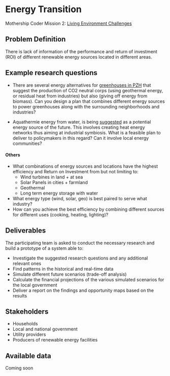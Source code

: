 # Energy Transition

Mothership Coder Mission 2: [Living Environment Challenges](https://www.space4good.com/coder-missions/)

## Problem Definition
There is lack of information of the performance and return of investment (ROI) of different renewable energy sources located in different areas. 

## Example research questions
- There are several energy alternatives for [greenhouses in PZH](https://www.zuid-holland.nl/onderwerpen/energie/glastuinbouw/) that suggest the production of CO2 neutral corps (using geothermal energy, or residual heat from industries) but also (giving off energy from biomass). Can you design a plan that combines different energy sources to power greenhouses along with the surrounding neighborhoods and industries?

- Aquathermie energy from water, is being [suggested](https://www.zuid-holland.nl/actueel/nieuws/mei-2019/huizen-verwarmen/) as a potential energy source of the future. This involves creating heat energy networks thus aiming at industrial symbiosis. What is a feasible plan to deliver to policymakers in this regard? Can it involve local energy communities?

#### Others
- What combinations of energy sources and locations have the highest efficiency and Return on Investment from but not limiting to:
     - Wind turbines in land + at sea
     - Solar Panels in cities + farmland
     - Geothermal
     - Long term energy storage with water
- What energy type (wind, solar, geo) is best paired to serve what industry?
- How can you achieve the best efficiency by combining different sources for different uses (cooking, heating, lighting)?

## Deliverables
The participating team is asked to conduct the necessary research and build a prototype of a system able to:
- Investigate the suggested research questions and any additional relevant ones
- Find patterns in the historical and real-time data
- Simulate different future scenarios (trade-off analysis) 
- Calculate the financial projections of the various simulated scenarios for the local government
- Deliver a report on the findings and opportunity maps based on the results

## Stakeholders
- Households
- Local and national government
- Utility providers
- Producers of renewable energy facilities

## Available data
Coming soon
